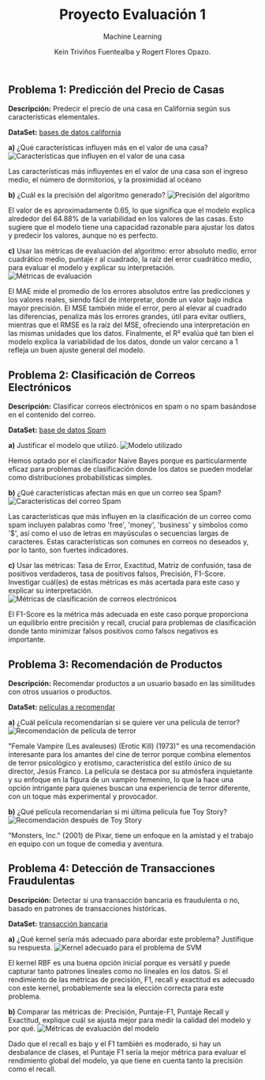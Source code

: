 <!DOCTYPE html>
<html lang="es">
<head>
    <meta charset="UTF-8">
    <meta name="viewport" content="width=device-width, initial-scale=1.0">

</head>
<body>
    <header>
        <h1>Proyecto Evaluación 1</h1>
        <p>Machine Learning</p>
        <p>Kein Triviños Fuentealba y Rogert Flores Opazo.</p>
    </header>
    <div class="container">
        <div class="section">
            <h2>Problema 1: Predicción del Precio de Casas</h2>
            <p><strong>Descripción:</strong> Predecir el precio de una casa en California según sus características elementales.</p>
            <p><strong>DataSet:</strong> <a href="https://www.kaggle.com/datasets/camnugent/california-housing-prices" target="_blank">bases de datos california</a></p>
            <div class="question">
                <strong>a)</strong> ¿Qué características influyen más en el valor de una casa?
                <img src="https://github.com/user-attachments/assets/a5394bbd-7fd9-402d-8b4a-1354451789e6" alt="Características que influyen en el valor de una casa">
                <p>Las características más influyentes en el valor de una casa son el ingreso medio, el número de dormitorios, y la proximidad al océano</p>
            </div>
            <div class="question">
                <strong>b)</strong> ¿Cuál es la precisión del algoritmo generado?
                <img src="https://github.com/user-attachments/assets/0797864a-e574-4489-9e0c-be46a409c9c5" alt="Precisión del algoritmo">
                <p>El valor de es aproximadamente 0.65, lo que significa que el modelo explica alrededor del 64.88% de la variabilidad en los valores de las casas. Esto sugiere que el modelo tiene una capacidad razonable para ajustar los datos y predecir los valores, aunque no es perfecto.</p>
            </div>
            <div class="question">
                <strong>c)</strong> Usar las métricas de evaluación del algoritmo: error absoluto medio, error cuadrático medio, puntaje r al cuadrado, la raíz del error cuadrático medio, para evaluar el modelo y explicar su interpretación.
                <img src="https://github.com/user-attachments/assets/4a89fea5-32ed-4c27-9181-a6ca7a912abf" alt="Métricas de evaluación">
                <p>El MAE mide el promedio de los errores absolutos entre las predicciones y los valores reales, siendo fácil de interpretar, donde un valor bajo indica mayor precisión. El MSE también mide el error, pero al elevar al cuadrado las diferencias, penaliza más los errores grandes, útil para evitar outliers, mientras que el RMSE es la raíz del MSE, ofreciendo una interpretación en las mismas unidades que los datos. Finalmente, el R² evalúa qué tan bien el modelo explica la variabilidad de los datos, donde un valor cercano a 1 refleja un buen ajuste general del modelo.</p>
            </div>
        </div>
        <div class="section">
            <h2>Problema 2: Clasificación de Correos Electrónicos</h2>
            <p><strong>Descripción:</strong> Clasificar correos electrónicos en spam o no spam basándose en el contenido del correo.</p>
            <p><strong>DataSet:</strong> <a href="https://www.kaggle.com/datasets/camnugent/california-housing-prices" target="_blank">base de datos Spam</a></p>
            <div class="question">
                <strong>a)</strong> Justificar el modelo que utilizó.
                <img src="https://github.com/user-attachments/assets/65fae682-4a1c-4335-92eb-5cb50d575a08" alt="Modelo utilizado">
                <p>Hemos optado por el clasificador Naive Bayes porque es particularmente eficaz para problemas de clasificación donde los datos se pueden modelar como distribuciones probabilísticas simples.</p>
            </div>
            <div class="question">
                <strong>b)</strong> ¿Qué características afectan más en que un correo sea Spam?
                <img src="https://github.com/user-attachments/assets/439484f4-ae5a-4e9f-819a-549fc7fc0172" alt="Características del correo Spam">
                <p>Las características que más influyen en la clasificación de un correo como spam incluyen palabras como 'free', 'money', 'business' y símbolos como '$', así como el uso de letras en mayúsculas o secuencias largas de caracteres. Estas características son comunes en correos no deseados y, por lo tanto, son fuertes indicadores.</p>
            </div>
            <div class="question">
                <strong>c)</strong> Usar las métricas: Tasa de Error, Exactitud, Matriz de confusión, tasa de positivos verdaderos, tasa de positivos falsos, Precisión, F1-Score. Investigar cuál(es) de estas métricas es más acertada para este caso y explicar su interpretación.
                <img src="https://github.com/user-attachments/assets/8a7e0d24-5508-4295-bd45-a781bf9e400a" alt="Métricas de clasificación de correos electrónicos">
                <p>El F1-Score es la métrica más adecuada en este caso porque proporciona un equilibrio entre precisión y recall, crucial para problemas de clasificación donde tanto minimizar falsos positivos como falsos negativos es importante.</p>
            </div>
        </div>
        <div class="section">
            <h2>Problema 3: Recomendación de Productos</h2>
            <p><strong>Descripción:</strong> Recomendar productos a un usuario basado en las similitudes con otros usuarios o productos.</p>
            <p><strong>DataSet:</strong> <a href="https://www.kaggle.com/datasets/grouplens/movielens-20m-dataset?select=movie.csv" target="_blank">películas a recomendar</a></p>
            <div class="question">
                <strong>a)</strong> ¿Cuál película recomendarían si se quiere ver una película de terror?
                <img src="https://github.com/user-attachments/assets/3f3fcf72-0917-46bc-ad14-722970fa60d4" alt="Recomendación de película de terror">
                <p>"Female Vampire (Les avaleuses) (Erotic Kill) (1973)" es una recomendación interesante para los amantes del cine de terror porque combina elementos de terror psicológico y erotismo, característica del estilo único de su director, Jesús Franco. La película se destaca por su atmósfera inquietante y su enfoque en la figura de un vampiro femenino, lo que la hace una opción intrigante para quienes buscan una experiencia de terror diferente, con un toque más experimental y provocador.</p>
            </div>
            <div class="question">
                <strong>b)</strong> ¿Qué película recomendarían si mi última película fue Toy Story?
                <img src="https://github.com/user-attachments/assets/6d0a7459-5ed5-458d-8f10-ae3ec543fb08" alt="Recomendación después de Toy Story">
                <p>"Monsters, Inc." (2001) de Pixar, tiene un enfoque en la amistad y el trabajo en equipo con un toque de comedia y aventura. </p>
            </div>
        </div>
        <div class="section">
            <h2>Problema 4: Detección de Transacciones Fraudulentas</h2>
            <p><strong>Descripción:</strong> Detectar si una transacción bancaria es fraudulenta o no, basado en patrones de transacciones históricas.</p>
            <p><strong>DataSet:</strong> <a href="https://www.kaggle.com/datasets/mlg-ulb/creditcard" target="_blank">transacción bancaria</a></p>
           <div class="question">
                <strong>a)</strong> ¿Qué kernel sería más adecuado para abordar este problema? Justifique su respuesta.
                <img src="https://github.com/user-attachments/assets/2b797019-3797-4f0d-884c-6f9d0a3dae25" alt="Kernel adecuado para el problema de SVM">
               <p>El kernel RBF es una buena opción inicial porque es versátil y puede capturar tanto patrones lineales como no lineales en los datos. Si el rendimiento de las métricas de precisión, F1, recall y exactitud es adecuado con este kernel, probablemente sea la elección correcta para este problema.</p>
            </div>
            <div class="question">
                <strong>b)</strong> Comparar las métricas de: Precisión, Puntaje-F1, Puntaje Recall y Exactitud, explique cuál se ajusta mejor para medir la calidad del modelo y por qué.
                <img src="https://github.com/user-attachments/assets/66634b39-d9cb-4875-a31a-0fcccb5bf264" alt="Métricas de evaluación del modelo">
                <p>Dado que el recall es bajo y el F1 también es moderado, si hay un desbalance de clases, el Puntaje F1 sería la mejor métrica para evaluar el rendimiento global del modelo, ya que tiene en cuenta tanto la precisión como el recall.</p>
            </div>
        </div>
    </div>
</body>
</html>
